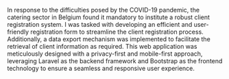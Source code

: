 In response to the difficulties posed by the COVID-19 pandemic, the catering sector in Belgium found it mandatory to institute a robust client registration system. I was tasked with developing an efficient and user-friendly registration form to streamline the client registration process. Additionally, a data export mechanism was implemented to facilitate the retrieval of client information as required. This web application was meticulously designed with a privacy-first and mobile-first approach, leveraging Laravel as the backend framework and Bootstrap as the frontend technology to ensure a seamless and responsive user experience.

